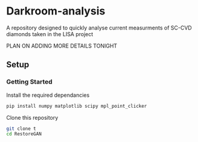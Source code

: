 # Darkroom-analysis
A repository designed to quickly analyse current measurments of SC-CVD diamonds taken in the LISA project

PLAN ON ADDING MORE DETAILS TONIGHT

## Setup

### Getting Started

Install the required dependancies

~~~ bash
pip install numpy matplotlib scipy mpl_point_clicker
~~~

Clone this repository

~~~bash
git clone t
cd RestoreGAN
~~~

